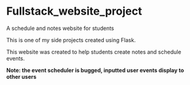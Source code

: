 # Fullstack_website_project
A schedule and notes website for students

This is one of my side projects created using Flask.

This website was created to help students create notes and schedule events.

**Note: the event scheduler is bugged, inputted user events display to other users**
